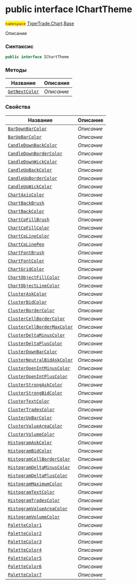 
# public interface IChartTheme
<mark style="color:purple;">`namespace`</mark> [TigerTrade.Chart](../../TigerTrade.Chart.md).[Base](../../TigerTrade.Chart/Base.md)



Описание

### Синтаксис
```csharp
public interface IChartTheme
```


### Методы
| Название | Описание |
| --- | --- |
| [`GetNextColor`](./IChartTheme.cs/Методы/GetNextColor.md) | *Описание* |

### Свойства
| Название | Описание |
| --- | --- |
| [`BarDownBarColor`](./IChartTheme.cs/Свойства/BarDownBarColor.md) | *Описание* |
| [`BarUpBarColor`](./IChartTheme.cs/Свойства/BarUpBarColor.md) | *Описание* |
| [`CandleDownBackColor`](./IChartTheme.cs/Свойства/CandleDownBackColor.md) | *Описание* |
| [`CandleDownBorderColor`](./IChartTheme.cs/Свойства/CandleDownBorderColor.md) | *Описание* |
| [`CandleDownWickColor`](./IChartTheme.cs/Свойства/CandleDownWickColor.md) | *Описание* |
| [`CandleUpBackColor`](./IChartTheme.cs/Свойства/CandleUpBackColor.md) | *Описание* |
| [`CandleUpBorderColor`](./IChartTheme.cs/Свойства/CandleUpBorderColor.md) | *Описание* |
| [`CandleUpWickColor`](./IChartTheme.cs/Свойства/CandleUpWickColor.md) | *Описание* |
| [`ChartAxisColor`](./IChartTheme.cs/Свойства/ChartAxisColor.md) | *Описание* |
| [`ChartBackBrush`](./IChartTheme.cs/Свойства/ChartBackBrush.md) | *Описание* |
| [`ChartBackColor`](./IChartTheme.cs/Свойства/ChartBackColor.md) | *Описание* |
| [`ChartCpFillBrush`](./IChartTheme.cs/Свойства/ChartCpFillBrush.md) | *Описание* |
| [`ChartCpFillColor`](./IChartTheme.cs/Свойства/ChartCpFillColor.md) | *Описание* |
| [`ChartCpLineColor`](./IChartTheme.cs/Свойства/ChartCpLineColor.md) | *Описание* |
| [`ChartCpLinePen`](./IChartTheme.cs/Свойства/ChartCpLinePen.md) | *Описание* |
| [`ChartFontBrush`](./IChartTheme.cs/Свойства/ChartFontBrush.md) | *Описание* |
| [`ChartFontColor`](./IChartTheme.cs/Свойства/ChartFontColor.md) | *Описание* |
| [`ChartGridColor`](./IChartTheme.cs/Свойства/ChartGridColor.md) | *Описание* |
| [`ChartObjectFillColor`](./IChartTheme.cs/Свойства/ChartObjectFillColor.md) | *Описание* |
| [`ChartObjectLineColor`](./IChartTheme.cs/Свойства/ChartObjectLineColor.md) | *Описание* |
| [`ClusterAskColor`](./IChartTheme.cs/Свойства/ClusterAskColor.md) | *Описание* |
| [`ClusterBidColor`](./IChartTheme.cs/Свойства/ClusterBidColor.md) | *Описание* |
| [`ClusterBorderColor`](./IChartTheme.cs/Свойства/ClusterBorderColor.md) | *Описание* |
| [`ClusterCellBorderColor`](./IChartTheme.cs/Свойства/ClusterCellBorderColor.md) | *Описание* |
| [`ClusterCellBorderMaxColor`](./IChartTheme.cs/Свойства/ClusterCellBorderMaxColor.md) | *Описание* |
| [`ClusterDeltaMinusColor`](./IChartTheme.cs/Свойства/ClusterDeltaMinusColor.md) | *Описание* |
| [`ClusterDeltaPlusColor`](./IChartTheme.cs/Свойства/ClusterDeltaPlusColor.md) | *Описание* |
| [`ClusterDownBarColor`](./IChartTheme.cs/Свойства/ClusterDownBarColor.md) | *Описание* |
| [`ClusterNeutralBidAskColor`](./IChartTheme.cs/Свойства/ClusterNeutralBidAskColor.md) | *Описание* |
| [`ClusterOpenIntMinusColor`](./IChartTheme.cs/Свойства/ClusterOpenIntMinusColor.md) | *Описание* |
| [`ClusterOpenIntPlusColor`](./IChartTheme.cs/Свойства/ClusterOpenIntPlusColor.md) | *Описание* |
| [`ClusterStrongAskColor`](./IChartTheme.cs/Свойства/ClusterStrongAskColor.md) | *Описание* |
| [`ClusterStrongBidColor`](./IChartTheme.cs/Свойства/ClusterStrongBidColor.md) | *Описание* |
| [`ClusterTextColor`](./IChartTheme.cs/Свойства/ClusterTextColor.md) | *Описание* |
| [`ClusterTradesColor`](./IChartTheme.cs/Свойства/ClusterTradesColor.md) | *Описание* |
| [`ClusterUpBarColor`](./IChartTheme.cs/Свойства/ClusterUpBarColor.md) | *Описание* |
| [`ClusterValueAreaColor`](./IChartTheme.cs/Свойства/ClusterValueAreaColor.md) | *Описание* |
| [`ClusterVolumeColor`](./IChartTheme.cs/Свойства/ClusterVolumeColor.md) | *Описание* |
| [`HistogramAskColor`](./IChartTheme.cs/Свойства/HistogramAskColor.md) | *Описание* |
| [`HistogramBidColor`](./IChartTheme.cs/Свойства/HistogramBidColor.md) | *Описание* |
| [`HistogramCellBorderColor`](./IChartTheme.cs/Свойства/HistogramCellBorderColor.md) | *Описание* |
| [`HistogramDeltaMinusColor`](./IChartTheme.cs/Свойства/HistogramDeltaMinusColor.md) | *Описание* |
| [`HistogramDeltaPlusColor`](./IChartTheme.cs/Свойства/HistogramDeltaPlusColor.md) | *Описание* |
| [`HistogramMaximumColor`](./IChartTheme.cs/Свойства/HistogramMaximumColor.md) | *Описание* |
| [`HistogramTextColor`](./IChartTheme.cs/Свойства/HistogramTextColor.md) | *Описание* |
| [`HistogramTradesColor`](./IChartTheme.cs/Свойства/HistogramTradesColor.md) | *Описание* |
| [`HistogramValueAreaColor`](./IChartTheme.cs/Свойства/HistogramValueAreaColor.md) | *Описание* |
| [`HistogramVolumeColor`](./IChartTheme.cs/Свойства/HistogramVolumeColor.md) | *Описание* |
| [`PaletteColor1`](./IChartTheme.cs/Свойства/PaletteColor1.md) | *Описание* |
| [`PaletteColor2`](./IChartTheme.cs/Свойства/PaletteColor2.md) | *Описание* |
| [`PaletteColor3`](./IChartTheme.cs/Свойства/PaletteColor3.md) | *Описание* |
| [`PaletteColor4`](./IChartTheme.cs/Свойства/PaletteColor4.md) | *Описание* |
| [`PaletteColor5`](./IChartTheme.cs/Свойства/PaletteColor5.md) | *Описание* |
| [`PaletteColor6`](./IChartTheme.cs/Свойства/PaletteColor6.md) | *Описание* |
| [`PaletteColor7`](./IChartTheme.cs/Свойства/PaletteColor7.md) | *Описание* |



